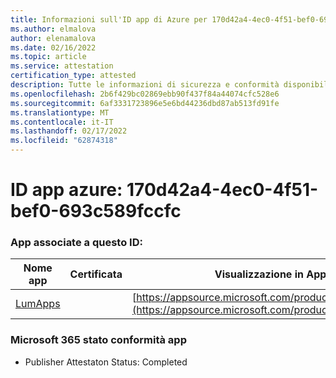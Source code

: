 ```yaml
---
title: Informazioni sull'ID app di Azure per 170d42a4-4ec0-4f51-bef0-693c589fccfc
ms.author: elmalova
author: elenamalova
ms.date: 02/16/2022
ms.topic: article
ms.service: attestation
certification_type: attested
description: Tutte le informazioni di sicurezza e conformità disponibili per 170d42a4-4ec0-4f51-bef0-693c589fccfc.
ms.openlocfilehash: 2b6f429bc02869ebb90f437f84a44074cfc528e6
ms.sourcegitcommit: 6af3331723896e5e6bd44236dbd87ab513fd91fe
ms.translationtype: MT
ms.contentlocale: it-IT
ms.lasthandoff: 02/17/2022
ms.locfileid: "62874318"
---
```

# <a name="azure-app-id-170d42a4-4ec0-4f51-bef0-693c589fccfc"></a>ID app azure: 170d42a4-4ec0-4f51-bef0-693c589fccfc


### <a name="apps-associated-with-this-id"></a>App associate a questo ID:
| **Nome app** | **Certificata** | **Visualizzazione in AppSource** |
|--------------|---------------|-----------------------|
| [LumApps](https://docs.microsoft.com/microsoft-365-app-certification/forward/WA200001015) |  | [https://appsource.microsoft.com/product/office/WA200001015](https://appsource.microsoft.com/product/office/WA200001015) |

### <a name="microsoft-365-app-compliance-status"></a>Microsoft 365 stato conformità app
- Publisher Attestaton Status: Completed
